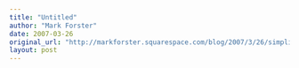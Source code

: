 ```yaml
---
title: "Untitled"
author: "Mark Forster"
date: 2007-03-26
original_url: "http://markforster.squarespace.com/blog/2007/3/26/simplify.html"
layout: post
---
```


